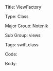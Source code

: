 Title:  ViewFactory

Type:   Class

Major Group: Notenik

Sub Group:   views

Tags:   swift.class

Code:



Body:


